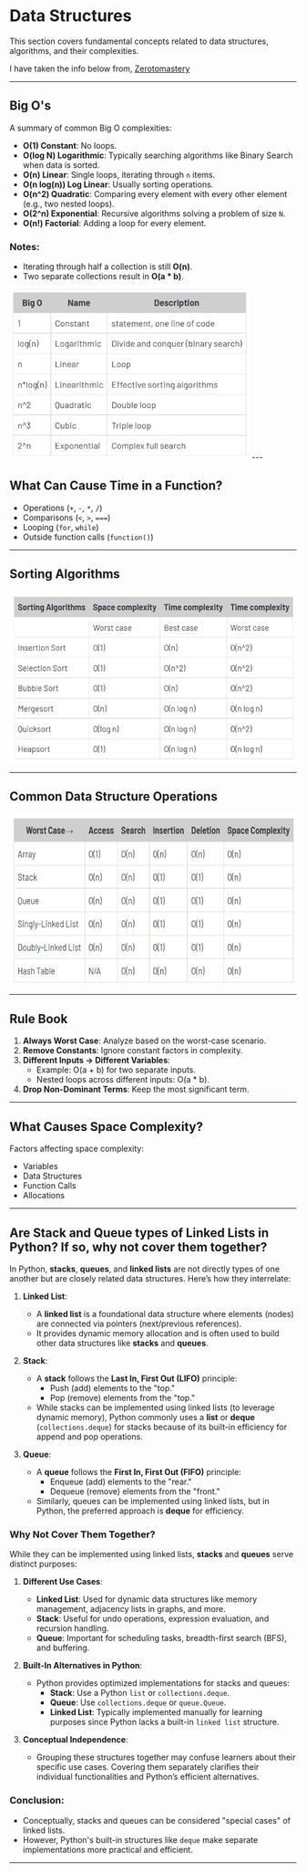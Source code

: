 # Data Structures

This section covers fundamental concepts related to data structures, algorithms, and their complexities.

I have taken the info below from, [Zerotomastery](https://zerotomastery.io/cheatsheets/big-o-cheat-sheet/?utm_source=udemy&utm_medium=coursecontent)

---

## Big O's

A summary of common Big O complexities:

- **O(1) Constant**: No loops.
- **O(log N) Logarithmic**: Typically searching algorithms like Binary Search when data is sorted.
- **O(n) Linear**: Single loops, iterating through `n` items.
- **O(n log(n)) Log Linear**: Usually sorting operations.
- **O(n^2) Quadratic**: Comparing every element with every other element (e.g., two nested loops).
- **O(2^n) Exponential**: Recursive algorithms solving a problem of size `N`.
- **O(n!) Factorial**: Adding a loop for every element.

### Notes:
- Iterating through half a collection is still **O(n)**.
- Two separate collections result in **O(a * b)**.

<img src="images/BigO-1.png" alt="Big O names with description" height="300">
---

## What Can Cause Time in a Function?

- Operations (`+`, `-`, `*`, `/`)
- Comparisons (`<`, `>`, `===`)
- Looping (`for`, `while`)
- Outside function calls (`function()`)

---

## Sorting Algorithms

<img src="images/Sorting-Algorithms.png" alt="Sorting Algo" height="300">

---

## Common Data Structure Operations

<img src="images/Common-DSA-Operations.png" alt="Big O Complexity Cheat Sheet" height="300">

---

## Rule Book

1. **Always Worst Case**: Analyze based on the worst-case scenario.
2. **Remove Constants**: Ignore constant factors in complexity.
3. **Different Inputs → Different Variables**:
   - Example: O(a + b) for two separate inputs.
   - Nested loops across different inputs: O(a * b).
4. **Drop Non-Dominant Terms**: Keep the most significant term.

---

## What Causes Space Complexity?

Factors affecting space complexity:
- Variables
- Data Structures
- Function Calls
- Allocations

---

## Are Stack and Queue types of Linked Lists in Python? If so, why not cover them together?

In Python, **stacks**, **queues**, and **linked lists** are not directly types of one another but are closely related data structures. Here’s how they interrelate:

1. **Linked List**:
   - A **linked list** is a foundational data structure where elements (nodes) are connected via pointers (next/previous references).
   - It provides dynamic memory allocation and is often used to build other data structures like **stacks** and **queues**.

2. **Stack**:
   - A **stack** follows the **Last In, First Out (LIFO)** principle:
     - Push (add) elements to the "top."
     - Pop (remove) elements from the "top."
   - While stacks can be implemented using linked lists (to leverage dynamic memory), Python commonly uses a **list** or **deque** (`collections.deque`) for stacks because of its built-in efficiency for append and pop operations.

3. **Queue**:
   - A **queue** follows the **First In, First Out (FIFO)** principle:
     - Enqueue (add) elements to the "rear."
     - Dequeue (remove) elements from the "front."
   - Similarly, queues can be implemented using linked lists, but in Python, the preferred approach is **deque** for efficiency.

### **Why Not Cover Them Together?**

While they can be implemented using linked lists, **stacks** and **queues** serve distinct purposes:
1. **Different Use Cases**:
   - **Linked List**: Used for dynamic data structures like memory management, adjacency lists in graphs, and more.
   - **Stack**: Useful for undo operations, expression evaluation, and recursion handling.
   - **Queue**: Important for scheduling tasks, breadth-first search (BFS), and buffering.

2. **Built-In Alternatives in Python**:
   - Python provides optimized implementations for stacks and queues:
     - **Stack**: Use a Python `list` or `collections.deque`.
     - **Queue**: Use `collections.deque` or `queue.Queue`.
     - **Linked List**: Typically implemented manually for learning purposes since Python lacks a built-in `linked list` structure.

3. **Conceptual Independence**:
   - Grouping these structures together may confuse learners about their specific use cases. Covering them separately clarifies their individual functionalities and Python’s efficient alternatives.

### **Conclusion**:
- Conceptually, stacks and queues can be considered "special cases" of linked lists.
- However, Python's built-in structures like `deque` make separate implementations more practical and efficient.

---

